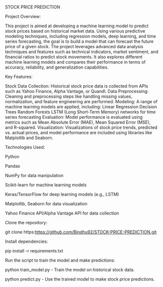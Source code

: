 STOCK PRICE PREDICTION

Project Overview:


This project is aimed at developing a machine learning model to predict stock prices based on historical market data. Using various predictive modeling techniques, including regression models, deep learning, and time series forecasting, the goal is to build a model that can forecast the future price of a given stock.
The project leverages advanced data analysis techniques and features such as technical indicators, market sentiment, and financial ratios to predict stock movements. It also explores different machine learning models and compares their performance in terms of accuracy, reliability, and generalization capabilities.

Key Features:


Stock Data Collection: Historical stock price data is collected from APIs such as Yahoo Finance, Alpha Vantage, or Quandl.
Data Preprocessing: Cleaning and preprocessing steps like handling missing values, normalization, and feature engineering are performed.
Modeling: A range of machine learning models are applied, including:
Linear Regression
Decision Trees
Random Forests
LSTM (Long Short-Term Memory) networks for time series forecasting
Evaluation: Model performance is evaluated using metrics such as Mean Absolute Error (MAE), Mean Squared Error (MSE), and R-squared.
Visualization: Visualizations of stock price trends, predicted vs. actual prices, and model performance are included using libraries like Matplotlib and Seaborn.

Technologies Used:


Python

Pandas

NumPy for data manipulation

Scikit-learn for machine learning models

Keras/TensorFlow for deep learning models (e.g., LSTM)

Matplotlib, Seaborn for data visualization

Yahoo Finance API/Alpha Vantage API for data collection


Clone the repository:

git clone https:https://github.com/Bindhu92/STOCK-PRICE-PREDICTION.git

Install dependencies:

pip install -r requirements.txt


Run the script to train the model and make predictions:


python train_model.py - Train the model on historical stock data.


python predict.py - Use the trained model to make stock price predictions.


